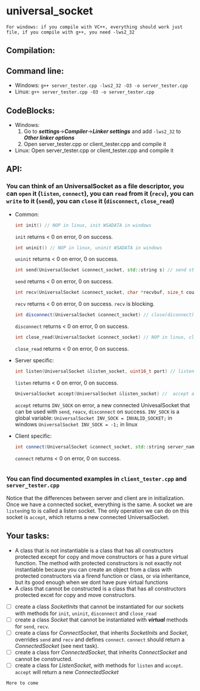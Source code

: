 # universal_socket

```
For windows: if you compile with VC++, everything should work just file, if you compile with g++, you need -lws2_32
```

## Compilation:
   ## Command line:
   
   * Windows: `g++ server_tester.cpp -lws2_32 -O3 -o server_tester.cpp`
   * Linux: `g++ server_tester.cpp -O3 -o server_tester.cpp`
      
   ## CodeBlocks:
   
   * Windows: 
      1. Go to ***settings***->***Compiler***->***Linker settings*** and add `-lws2_32` to ***Other linker options***
      2. Open server_tester.cpp or client_tester.cpp and compile it
   * Linux: Open server_tester.cpp or client_tester.cpp and compile it
      
## API:
   ### You can think of an UniversalSocket as a file descriptor, you can `open` it (`listen`, `connect`), you can `read` from it (`recv`), you can `write` to it (`send`), you can `close` it (`disconnect`, `close_read`)

   * Common:
      ```C++
      int init() // NOP in linux, init WSADATA in windows
      ```
      `init` returns < 0 on error, 0 on success.
      
      ```C++
      int uninit() // NOP in linux, uninit WSADATA in windows
      ```
      `uninit` returns < 0 on error, 0 on success.
      
      ```C++
      int send(UniversalSocket &connect_socket, std::string s) // send string `s` using `connect_socket`
      ```
      `send` returns < 0 on error, 0 on success.
      
      ```C++
      int recv(UniversalSocket &connect_socket, char *recvbuf, size_t count) // recv `count` bytes into `recv_buf` from `connect_socket`
      ```
      `recv` returns < 0 on error, 0 on success. `recv` is blocking.
      
      ```C++
      int disconnect(UniversalSocket &connect_socket) // close(diconnect) connect_socket
      ```
      `disconnect` returns < 0 on error, 0 on success.
      
      ```C++
      int close_read(UniversalSocket &connect_socket) // NOP in linux, close reading end of `connect_sock` in windows
      ```
      `close_read` returns < 0 on error, 0 on success.
   
   
   * Server specific:
      ```C++
      int listen(UniversalSocket &listen_socket, uint16_t port) // listen with `listen_sock` on port `port`
      ```
      `listen` returns < 0 on error, 0 on success.
      
      ```C++
      UniversalSocket accept(UniversalSocket &listen_socket) //  accept a new `UniversalSocket` from listening socket `listen_socket`
      ```
      `accept` returns `INV_SOCK` on error, a new connected UnivesalSocket that can be used with `send`, `reacv`, `disconnect` on success.
      `INV_SOCK` is a global variable: `UniversalSocket INV_SOCK = INVALID_SOCKET;` in windows `UniversalSocket INV_SOCK = -1;` in linux
      
   * Client specific:
      ```C++
      int connect(UniversalSocket &connect_socket, std::string server_name, uint16_t port) // connect `connect_socket` to the server specified by `servername` and port `port`
      ```
      `connect` returns < 0 on error, 0 on success.
      ```
      
### You can find documented examples in `client_tester.cpp` and `server_tester.cpp`
   Notice that the differences between server and client are in initialization. Once we have a connected socket, everything is the same. A socket we are `listen`ing to is called a listen socket. The only operation we can do on this socket is `accept`, which returns a new connected UniversalSocket.
   

## Your tasks:
   * A class that is not instantiable is a class that has all constructors protected except for copy and move constructors or has a pure virtual function. The method with protected constructors is not exactly not instantiable because you can create an object from a class with protected constructors via a firend function or class, or via inheritance, but its good enough when we dont have pure virtual functions
   * A class that cannot be constructed is a class that has all constructors protected excet for copy and move constructors.

   - [ ] create a class _SocketInits_ that cannot be instantiated for our sockets with methods for `init`, `uninit`, `disconnect` and `close_read`
   - [ ] create a class _Socket_ that cannot be instantiated with ***virtual*** methods for `send`, `recv`.
   - [ ] create a class for _ConnectSocket_, that inherits _SocketInits_ and _Socket_, overrides `send` and `recv` and defines `connect`. `connect` should return a _ConnectedSocket_ (see next task).
   - [ ] create a class forr _ConnectedSocket_, that inherits _ConnectSocket_ and cannot be constructed.
   - [ ] create a class for _ListenSocket_,  with methods for `listen` and `accept`. `accept` will return a new _ConnectedSocket_
   
   ``` 
   More to come
   ```
